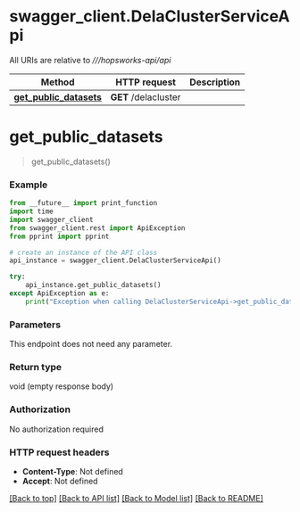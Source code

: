 # swagger_client.DelaClusterServiceApi

All URIs are relative to *///hopsworks-api/api*

Method | HTTP request | Description
------------- | ------------- | -------------
[**get_public_datasets**](DelaClusterServiceApi.md#get_public_datasets) | **GET** /delacluster | 

# **get_public_datasets**
> get_public_datasets()



### Example
```python
from __future__ import print_function
import time
import swagger_client
from swagger_client.rest import ApiException
from pprint import pprint

# create an instance of the API class
api_instance = swagger_client.DelaClusterServiceApi()

try:
    api_instance.get_public_datasets()
except ApiException as e:
    print("Exception when calling DelaClusterServiceApi->get_public_datasets: %s\n" % e)
```

### Parameters
This endpoint does not need any parameter.

### Return type

void (empty response body)

### Authorization

No authorization required

### HTTP request headers

 - **Content-Type**: Not defined
 - **Accept**: Not defined

[[Back to top]](#) [[Back to API list]](../README.md#documentation-for-api-endpoints) [[Back to Model list]](../README.md#documentation-for-models) [[Back to README]](../README.md)

